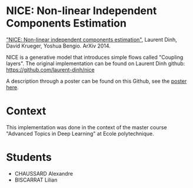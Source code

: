 # NICE: Non-linear Independent Components Estimation

["NICE: Non-linear independent components estimation"](https://arxiv.org/abs/1410.8516v6), Laurent Dinh, David Krueger, Yoshua Bengio. ArXiv 2014.

NICE is a generative model that introduces simple flows called "Coupling layers".
The original implementation can be found on Laurent Dinh github: https://github.com/laurent-dinh/nice

A description through a poster can be found on this Github, see the [poster here](https://github.com/LiliBISC/NICE/blob/main/Poster_NICE.pdf).

# Context

This implementation was done in the context of the master course "Advanced Topics in Deep Learning" at Ecole polytechnique.

# Students

- CHAUSSARD Alexandre
- BISCARRAT Lilian
